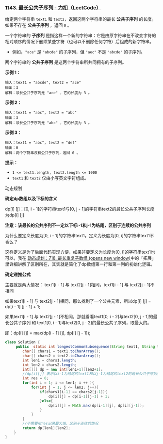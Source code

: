 ### [1143. 最长公共子序列 - 力扣（LeetCode）](https://leetcode.cn/problems/longest-common-subsequence/description/)

给定两个字符串 `text1` 和 `text2`，返回这两个字符串的最长 **公共子序列** 的长度。如果不存在 **公共子序列** ，返回 `0` 。

一个字符串的 **子序列** 是指这样一个新的字符串：它是由原字符串在不改变字符的相对顺序的情况下删除某些字符（也可以不删除任何字符）后组成的新字符串。

- 例如，`"ace"` 是 `"abcde"` 的子序列，但 `"aec"` 不是 `"abcde"` 的子序列。

两个字符串的 **公共子序列** 是这两个字符串所共同拥有的子序列。



**示例 1：**

```
输入：text1 = "abcde", text2 = "ace" 
输出：3  
解释：最长公共子序列是 "ace" ，它的长度为 3 。
```

**示例 2：**

```
输入：text1 = "abc", text2 = "abc"
输出：3
解释：最长公共子序列是 "abc" ，它的长度为 3 。
```

**示例 3：**

```
输入：text1 = "abc", text2 = "def"
输出：0
解释：两个字符串没有公共子序列，返回 0 。
```

 

**提示：**

- `1 <= text1.length, text2.length <= 1000`
- `text1` 和 `text2` 仅由小写英文字符组成。



动态规划

**确定dp数组以及下标的含义**

dp[i] [j]：[0, i - 1]的字符串text1与[0, j - 1]的字符串text2的最长公共子序列长度为dp[i] [j]

**注意：该最长的公共序列不一定以下标i-1和j-1为结尾，区别于连续的公共序列**

为什么要定义长度为[0, i - 1]的字符串text1，定义为长度为[0, i]的字符串text1不香么？

这样定义是为了后面代码实现方便，如果非要定义为长度为[0, i]的字符串text1也可以，我在 [动态规划：718. 最长重复子数组 (opens new window)](https://programmercarl.com/0718.最长重复子数组.html)中的「拓展」里详细讲解了区别所在，其实就是简化了dp数组第一行和第一列的初始化逻辑。

**确定递推公式**

主要就是两大情况： text1[i - 1] 与 text2[j - 1]相同，text1[i - 1] 与 text2[j - 1]不相同

如果text1[i - 1] 与 text2[j - 1]相同，那么找到了一个公共元素，所以dp[i] [j] = dp[i - 1] [j - 1] + 1;

如果text1[i - 1] 与 text2[j - 1]不相同，那就看看text1[0, i - 2]与text2[0, j - 1]的最长公共子序列 和 text1[0, i - 1]与text2[0, j - 2]的最长公共子序列，取最大的。

即：dp[i] [j] = max(dp[i - 1] [j], dp[i] [j - 1]);





```java
class Solution {
     public  static int longestCommonSubsequence(String text1, String text2) {
        char[] chars1 = text1.toCharArray();
        char[] chars2 = text2.toCharArray();
        int len1 = chars1.length;
        int len2 = chars2.length;
        int[][] dp = new int[len1+1][len2+1];
        //dp[i][j] 表示以i-1为结尾的text1和以j-1为结尾的text2的最长公共子序列长度
        int res = 0;
        for(int i = 1; i <= len1; i ++ ){
            for(int j = 1; j <= len2; j++){
                if(chars1[i-1] == chars2[j-1]){
                    dp[i][j] = dp[i-1][j-1] + 1;
                }else{
                    dp[i][j] = Math.max(dp[i-1][j], dp[i][j-1]);
                }
            }
        }
        //不需要用res记录最大值，区别于连续的情况
        return dp[len1][len2];
    }
}
```

